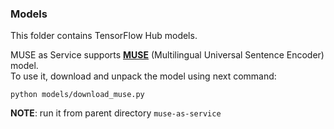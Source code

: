 ### Models
This folder contains TensorFlow Hub models.

MUSE as Service supports [**MUSE**](https://tfhub.dev/google/universal-sentence-encoder-multilingual/3) (Multilingual Universal Sentence Encoder) model.<br>
To use it, download and unpack the model using next command:
```shell script
python models/download_muse.py
```
**NOTE**: run it from parent directory `muse-as-service`
